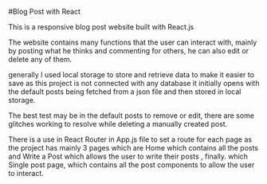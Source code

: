 #Blog Post with React

This is a responsive blog post website built with React.js

The website contains many functions that the user can interact with, mainly by posting what he thinks and commenting for others, he can also edit or delete any of them.

generally I used local storage to store and retrieve data to make it easier to save as this project is not connected with any database it initially opens with the default posts being fetched from a json file and then stored in local storage.

The best test may be in the default posts to remove or edit, there are some glitches working to resolve while deleting a manually created post.

There is a use in React Router in App.js file to set a route for each page as the project has mainly 3 pages which are Home which contains all the posts and Write a Post which allows the user to write their posts , finally. which Single post page, which contains all the post components to allow the user to interact.
